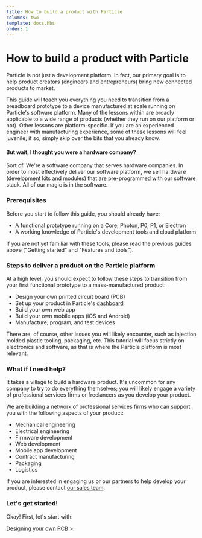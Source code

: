 ```yaml
---
title: How to build a product with Particle
columns: two
template: docs.hbs
order: 1
---
```


How to build a product with Particle
===

Particle is not just a development platform. In fact, our primary goal is to help product creators (engineers and entrepreneurs) bring new connected products to market.

This guide will teach you everything you need to transition from a breadboard prototype to a device manufactured at scale running on Particle's software platform. Many of the lessons within are broadly applicable to a wide range of products (whether they run on our platform or not). Other lessons are platform-specific. If you are an experienced engineer with manufacturing experience, some of these lessons will feel juvenile; if so, simply skip over the bits that you already know.

#### But wait, I thought you were a hardware company?

Sort of. We're a software company that serves hardware companies. In order to most effectively deliver our software platform, we sell hardware (development kits and modules) that are pre-programmed with our software stack. All of our magic is in the software.

### Prerequisites

Before you start to follow this guide, you should already have:

- A functional prototype running on a Core, Photon, P0, P1, or Electron
- A working knowledge of Particle's development tools and cloud platform

If you are not yet familiar with these tools, please read the previous guides above ("Getting started" and "Features and tools").

### Steps to deliver a product on the Particle platform

At a high level, you should expect to follow these steps to transition from your first functional prototype to a mass-manufactured product:

- Design your own printed circuit board (PCB)
- Set up your product in Particle's [dashboard](https://dashboard.particle.io)
- Build your own web app
- Build your own mobile apps (iOS and Android)
- Manufacture, program, and test devices

There are, of course, other issues you will likely encounter, such as injection molded plastic tooling, packaging, etc. This tutorial will focus strictly on electronics and software, as that is where the Particle platform is most relevant.

### What if I need help?

It takes a village to build a hardware product. It's uncommon for any company to try to do everything themselves; you will likely engage a variety of professional services firms or freelancers as you develop your product.

We are building a network of professional services firms who can support you with the following aspects of your product:

- Mechanical engineering
- Electrical engineering
- Firmware development
- Web development
- Mobile app development
- Contract manufacturing
- Packaging
- Logistics

If you are interested in engaging us or our partners to help develop your product, please contact [our sales team](mailto:sales@particle.io).

### Let's get started!

Okay! First, let's start with:

[Designing your own PCB >](build-pcb).
